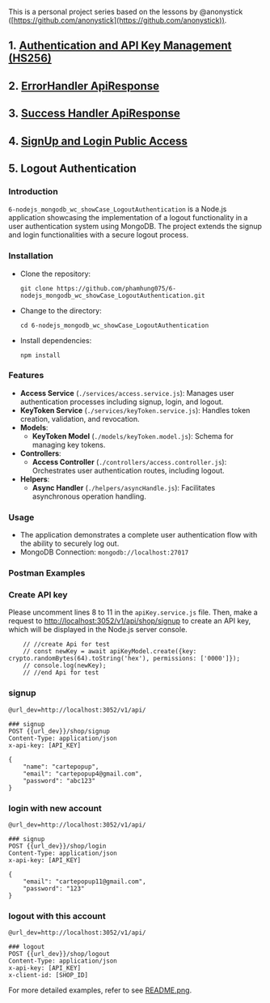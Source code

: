 This is a personal project series based on the lessons by @anonystick ([https://github.com/anonystick](https://github.com/anonystick)).

## 1. [Authentication and API Key Management (HS256)](https://github.com/phamhung075/2-nodejs_mongodb_wc_showCase_Dynamic_for_ApiKey_and_Permissions_HS256/tree/master)

## 2. [ErrorHandler ApiResponse](https://github.com/phamhung075/3-nodejs_mongodb_wc_showCase_ErrorHandler_API)

## 3. [Success Handler ApiResponse](https://github.com/phamhung075/4-nodejs_mongodb_wc_showCase_ApiResponseUseClass/tree/master?tab=readme-ov-file)

## 4. [SignUp and Login Public Access](https://github.com/phamhung075/5-nodejs_mongodb_wc_showCase_SignUpLogin)

## 5. Logout Authentication

### Introduction

`6-nodejs_mongodb_wc_showCase_LogoutAuthentication` is a Node.js application showcasing the implementation of a logout functionality in a user authentication system using MongoDB. The project extends the signup and login functionalities with a secure logout process.

### Installation

- Clone the repository:

    `git clone https://github.com/phamhung075/6-nodejs_mongodb_wc_showCase_LogoutAuthentication.git`
    
- Change to the directory:

    `cd 6-nodejs_mongodb_wc_showCase_LogoutAuthentication`
    
- Install dependencies:

    `npm install`
    

### Features

- **Access Service** (`./services/access.service.js`): Manages user authentication processes including signup, login, and logout.
- **KeyToken Service** (`./services/keyToken.service.js`): Handles token creation, validation, and revocation.
- **Models**:
    - **KeyToken Model** (`./models/keyToken.model.js`): Schema for managing key tokens.
- **Controllers**:
    - **Access Controller** (`./controllers/access.controller.js`): Orchestrates user authentication routes, including logout.
- **Helpers**:
    - **Async Handler** (`./helpers/asyncHandle.js`): Facilitates asynchronous operation handling.

### Usage

- The application demonstrates a complete user authentication flow with the ability to securely log out.
- MongoDB Connection: `mongodb://localhost:27017`

### Postman Examples

### Create API key

Please uncomment lines 8 to 11 in the `apiKey.service.js` file. Then, make a request to [http://localhost:3052/v1/api/shop/signup](http://localhost:3052/v1/api/shop/signup) to create an API key, which will be displayed in the Node.js server console.

```
    // //create Api for test
    // const newKey = await apiKeyModel.create({key: crypto.randomBytes(64).toString('hex'), permissions: ['0000']});
    // console.log(newKey);
    // //end Api for test
```

### signup

```
@url_dev=http://localhost:3052/v1/api/

### signup
POST {{url_dev}}/shop/signup
Content-Type: application/json
x-api-key: [API_KEY]

{
    "name": "cartepopup",
    "email": "cartepopup4@gmail.com",
    "password": "abc123"
}
```

### login with new account

``` 
@url_dev=http://localhost:3052/v1/api/

### signup
POST {{url_dev}}/shop/login
Content-Type: application/json
x-api-key: [API_KEY]

{
    "email": "cartepopup11@gmail.com",
    "password": "123"
}
```

### logout with this account
``` 
@url_dev=http://localhost:3052/v1/api/

### logout
POST {{url_dev}}/shop/logout
Content-Type: application/json
x-api-key: [API_KEY]
x-client-id: [SHOP_ID]
```
For more detailed examples, refer to see [README.png](./help06.png).
